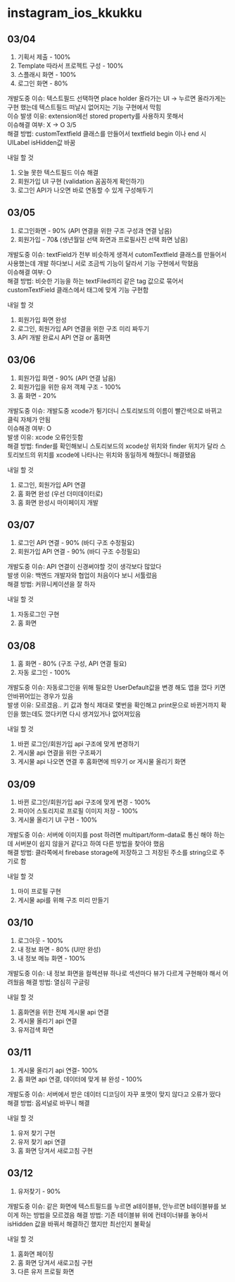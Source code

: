 # instagram_ios_kkukku

## 03/04

1. 기획서 제출 - 100%
2. Template 따라서 프로젝트 구성 - 100%
3. 스플래시 화면 - 100%
4. 로그인 화면 - 80%

개발도중 이슈: 텍스트필드 선택하면 place holder 올라가는 UI -> 누르면 올라가게는 구현 했는데 텍스트필드 떠날시   없어지는 기능 구현에서 막힘  
이슈 발생 이유: extension에선 stored property를 사용하지 못해서  
이슈해결 여부: X -> O 3/5  
해결 방법: customTextfield 클래스를 만들어서 textfield begin 이나 end 시 UILabel isHidden값 바꿈  



내일 할 것
1. 오늘 못한 텍스트필드 이슈 해결  
2. 회원가입 UI 구현 (validation 꼼꼼하게 확인하기)  
3. 로그인 API가 나오면 바로 연동할 수 있게 구성해두기  

## 03/05 

1. 로그인화면 - 90% (API 연결을 위한 구조 구성과 연결 남음)
2. 회원가입 - 70& (생년월일 선택 화면과 프로필사진 선택 화면 남음)

개발도중 이슈: textField가 전부 비슷하게 생격서 cutomTextfield 클래스를 만들어서 사용했는데 개발 하다보니 서로 조금씩 기능이 달라서 기능 구현에서 막혔음    
이슈해결 여부: O    
해결 방법: 비슷한 기능을 하는 textFiled끼리 같은 tag 값으로 묶어서 customTextField 클래스에서 태그에 맞게 기능 구현함    

내일 할 것
1. 회원가입 화면 완성
2. 로그인, 회원가입 API 연결을 위한 구조 미리 짜두기
3. API 개발 완료시 API 연걸 or 홈화면

## 03/06

1. 회원가입 화면 - 90% (API 연결 남음)
2. 회원가입을 위한 유저 객체 구조 - 100%
3. 홈 화면 - 20%

개발도중 이슈: 개발도중 xcode가 튕기더니 스토리보드의 이름이 빨간색으로 바뀌고 클릭 자체가 안됨  
이슈해경 여부: O  
발생 이유: xcode 오류인듯함  
해결 방법: finder를 확인해보니 스토리보드의 xcode상 위치와 finder 위치가 달라 스토리보드의 위치를 xcode에 나타나는 위치와 동일하게 해줬더니 해결됐음  

내일 할 것
1. 로그인, 회원가입 API 연결 
2. 홈 화면 완성 (우선 더미데이터로)
3. 홈 화면 완성시 마이페이지 개발

## 03/07

1. 로그인 API 연결 - 90% (바디 구조 수정필요)
2. 회원가입 API 연결 - 90% (바디 구조 수정필요)

개발도중 이슈: API 연결이 신경써야할 것이 생각보다 많았다  
발생 이유: 백엔드 개발자와 협업이 처음이다 보니 서툴렀음  
해결 방법: 커뮤니케이션을 잘 하자  

내일 할 것
1. 자동로그인 구현
2. 홈 화면

## 03/08

1. 홈 화면 - 80% (구조 구성, API 연결 필요)
2. 자동 로그인 - 100%

개발도중 이슈: 자동로그인을 위해 필요한 UserDefault값을 변경 해도 앱을 껐다 키면 안바뀌어있는 경우가 있음  
발생 이유: 모르겠음.. 키 값과 형식 제대로 몇번을 확인해고 print문으로 바뀐거까지 확인을 했는데도 껐다키면 다시 생겨있거나 없어져있음  

내일 할 것
1. 바뀐 로그인/회원가입 api 구조에 맞게 변경하기
2. 게시물 api 연결을 위한 구조짜기
3. 게시물 api 나오면 연결 후 홈화면에 띄우기 or 게시물 올리기 화면

## 03/09
1. 바뀐 로그인/회원가입 api 구조에 맞게 변경 - 100%
2. 파이어 스토리지로 프로필 이미지 저장 - 100%
3. 게시물 올리기 UI 구현 - 100%

개발도중 이슈: 서버에 이미지를 post 하려면 multipart/form-data로 통신 해야 하는데 서버분이 쉽지 않을거 같다고 하여 다른 방법을 찾아야 했음  
해결 방법: 클라쪽에서 firebase storage에 저장하고 그 저장된 주소를 string으로 주기로 함  

내일 할 것
1. 마이 프로필 구현
2. 게시물 api를 위해 구조 미리 만들기 

## 03/10
1. 로그아웃 - 100%
2. 내 정보 화면 - 80% (UI만 완성)
3. 내 정보 메뉴 화면 - 100%

개발도중 이슈: 내 정보 화면을 컬렉션뷰 하나로 섹션마다 뷰가 다르게 구현해야 해서 어려웠음
해결 방법: 열심히 구글링

내일 할 것
1. 홈화면을 위한 전체 게시물 api 연결
2. 게시물 올리기 api 연결
3. 유저검색 화면 

## 03/11
1. 게시물 올리기 api 연결- 100%
2. 홈 화면 api 연결, 데이터에 맞게 뷰 완성 - 100%

개발도중 이슈: 서버에서 받은 데이터 디코딩이 자꾸 포맷이 맞지 않다고 오류가 떴다  
해결 방법: 옵셔널로 바꾸니 해결  

내일 할 것
1. 유저 찾기 구현
2. 유저 찾기 api 연결
3. 홈 화면 당겨서 새로고침 구현

## 03/12
1. 유저찾기 - 90%

개발도중 이슈: 같은 화면에 텍스트필드를 누르면 a테이블뷰, 안누르면 b테이블뷰를 보이게 하는 방법을 모르겠음
해결 방법: 기존 테이블뷰 위에 컨테이너뷰를 놓아서 isHidden 값을 바꿔서 해결하긴 했지만 최선인지 불확실   

내일 할 것
1. 홈화면 페이징
2. 홈 화면 당겨서 새로고침 구현
3. 다른 유저 프로필 화면 
